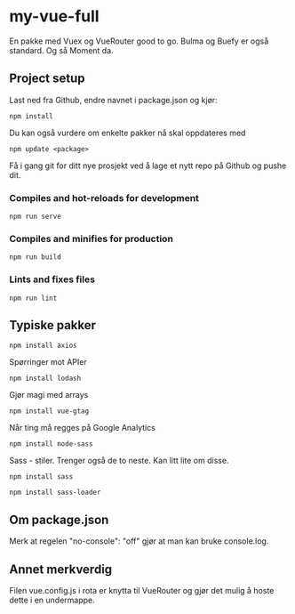 # my-vue-full
En pakke med Vuex og VueRouter good to go. Bulma og Buefy er også standard. Og så Moment da. 

## Project setup
Last ned fra Github, endre navnet i package.json og kjør:
```
npm install
```
Du kan også vurdere om enkelte pakker nå skal oppdateres med 
```
npm update <package>
```
Få i gang git for ditt nye prosjekt ved å lage et nytt repo på Github og pushe dit. 

### Compiles and hot-reloads for development
```
npm run serve
```

### Compiles and minifies for production
```
npm run build
```

### Lints and fixes files
```
npm run lint
```

## Typiske pakker
```
npm install axios
```
Spørringer mot APIer
```
npm install lodash
```
Gjør magi med arrays
```
npm install vue-gtag
```
Når ting må regges på Google Analytics
```
npm install node-sass
```
Sass - stiler. Trenger også de to neste. Kan litt lite om disse.
```
npm install sass
```
```
npm install sass-loader
```

## Om package.json
Merk at regelen "no-console": "off" gjør at man kan bruke console.log. 

## Annet merkverdig
Filen vue.config.js i rota er knytta til VueRouter og gjør det mulig å hoste dette i en undermappe. 